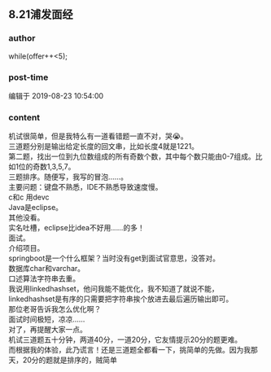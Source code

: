 ## 8.21浦发面经
### author 
while(offer++<5);
### post-time 

编辑于  2019-08-23 10:54:00
### content 
<div class="post-topic-des nc-post-content">
 机试很简单，但是我特么有一道看错题一直不对，哭😭。
 <br/>
 三道题分别是输出给定长度的回文串，比如长度4就是1221。
 <br/>
 第二题，找出一位到九位数组成的所有奇数个数，其中每个数只能由0-7组成。比如1位的奇数1,3,5,7。
 <br/>
 三题排序。随便写，我写的冒泡……。
 <br/>
 主要问题：键盘不熟悉，IDE不熟悉导致速度慢。
 <br/>
 c和c  用devc
 <br/>
 Java是eclipse。
 <br/>
 其他没看。
 <br/>
 实名吐槽，eclipse比idea不好用……的多！
 <br/>
 面试。
 <br/>
 介绍项目。
 <br/>
 springboot是一个什么框架？当时没有get到面试官意思，没答对。
 <br/>
 数据库char和varchar。
 <br/>
 口述算法字符串去重。
 <br/>
 我说用linkedhashset，他问我能不能优化，我不知道了就说不能，linkedhashset是有序的只需要把字符串挨个放进去最后遍历输出即可。
 <br/>
 那位老哥告诉我怎么优化啊？
 <br/>
 <div>
  面试时间极短，凉凉……
 </div>
 <div>
  对了，再提醒大家一点。
 </div>
 <div>
  机试三道题五十分钟，两道40分，一道20分，它友情提示20分的题更难。
 </div>
 <div>
  而根据我的体验，此乃谎言！还是三道题全都看一下，挑简单的先做。因为我那天，20分的题就是排序的，贼简单
 </div>
 <br/>
 <br/>
</div>
